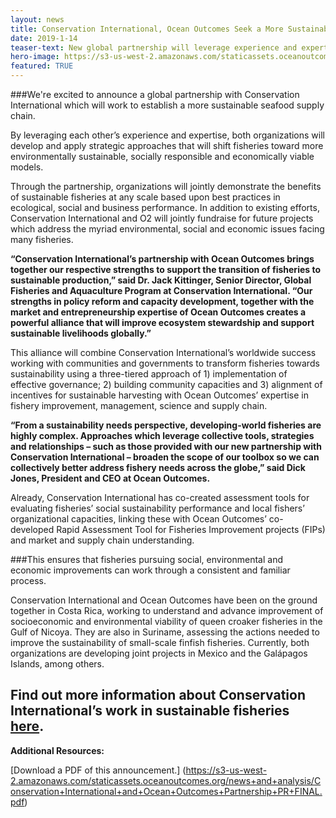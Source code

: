```yaml
---
layout: news
title: Conservation International, Ocean Outcomes Seek a More Sustainable Global Seafood Supply Chain
date: 2019-1-14
teaser-text: New global partnership will leverage experience and expertise to shift fisheries in developing regions of the world toward more environmentally sustainable, socially responsible and economically viable models.
hero-image: https://s3-us-west-2.amazonaws.com/staticassets.oceanoutcomes.org/news+and+analysis/hero+images/conservation-international-O2-partnership-hero.jpg
featured: TRUE
---
```

###We're excited to announce a global partnership with Conservation International which will work to establish a more sustainable seafood supply chain.

By leveraging each other’s experience and expertise, both organizations will develop and apply strategic approaches that will shift fisheries toward more environmentally sustainable, socially responsible and economically viable models. 

Through the partnership, organizations will jointly demonstrate the benefits of sustainable fisheries at any scale based upon best practices in ecological, social and business performance. In addition to existing efforts, Conservation International and O2 will jointly fundraise for future projects which address the myriad environmental, social and economic issues facing many fisheries.

**“Conservation International’s partnership with Ocean Outcomes brings together our respective strengths to support the transition of fisheries to sustainable production,” said Dr. Jack Kittinger, Senior Director, Global Fisheries and Aquaculture Program at Conservation International. “Our strengths in policy reform and capacity development, together with the market and entrepreneurship expertise of Ocean Outcomes creates a powerful alliance that will improve ecosystem stewardship and support sustainable livelihoods globally.”**

This alliance will combine Conservation International’s worldwide success working with communities and governments to transform fisheries towards sustainability using a three-tiered approach of 1) implementation of effective governance; 2) building community capacities and 3) alignment of incentives for sustainable harvesting with Ocean Outcomes’ expertise in fishery improvement, management, science and supply chain.

**“From a sustainability needs perspective, developing-world fisheries are highly complex. Approaches which leverage collective tools, strategies and relationships – such as those provided with our new partnership with Conservation International – broaden the scope of our toolbox so we can collectively better address fishery needs across the globe,” said Dick Jones, President and CEO at Ocean Outcomes.**

Already, Conservation International has co-created assessment tools for evaluating fisheries’ social sustainability performance and local fishers’ organizational capacities, linking these with Ocean Outcomes’ co-developed Rapid Assessment Tool for Fisheries Improvement projects (FIPs) and market and supply chain understanding. 

###This ensures that fisheries pursuing social, environmental and economic improvements can work through a consistent and familiar process.

Conservation International and Ocean Outcomes have been on the ground together in Costa Rica, working to understand and advance improvement of socioeconomic and environmental viability of queen croaker fisheries in the Gulf of Nicoya. They are also in Suriname, assessing the actions needed to improve the sustainability of small-scale finfish fisheries. Currently, both organizations are developing joint projects in Mexico and the Galápagos Islands, among others.

Find out more information about Conservation International’s work in sustainable fisheries <a href="https://www.conservation.org/How/Pages/Transforming-wild-fisheries-and-fish-farming.aspxm" target="_blank">here</a>. 
----

**Additional Resources:**

[Download a PDF of this announcement.] (https://s3-us-west-2.amazonaws.com/staticassets.oceanoutcomes.org/news+and+analysis/Conservation+International+and+Ocean+Outcomes+Partnership+PR+FINAL.pdf)
